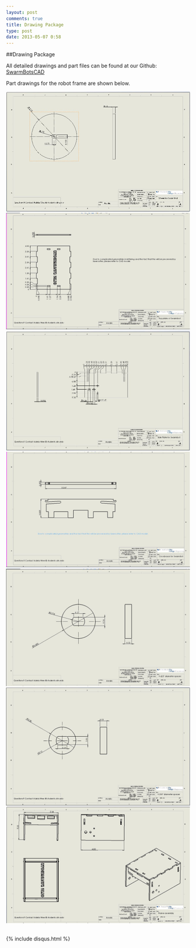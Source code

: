 ```yaml
---
layout: post
comments: true
title: Drawing Package
type: post
date: 2013-05-07 0:58
---
```


##Drawing Package

All detailed drawings and part files can be found at our Github: <a href ="https://github.com/SwarmBots/SwarmBotsCAD/">SwarmBotsCAD</a>

Part drawings for the robot frame are shown below.

<div class="center container"><img class="bigImage" src="/img/wheel.jpg" alt="figure 1. Wheel" /></div>
<div class="center container"><img class="bigImage" src="/img/top-plate.jpg" alt="figure 2. top plate"/></div>
<div class="center container"><img class="bigImage" src="/img/side-plate.jpg" alt="figure 3. side plate" /></div>
<div class="center container"><img class="bigImage" src="/img/crossbrace.jpg" alt="figure 4. crossbrace" /></div>
<div class="center container"><img class="bigImage" src="/img/625-spacer.jpg" alt="figure 5. 0.625 inch diameter spacer"/></div>
<div class="center container"><img class="bigImage" src="/img/500-spacer.jpg" alt="figure 6. 0.500 inch diameter spacer" /></div>
<div class="center container"><img class="bigImage" src="/img/frame-assem.jpg" alt="figure 7. frame assembly" /></div>
</br>




{% include disqus.html %}
